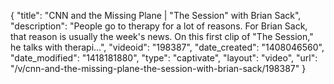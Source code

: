 {
    "title": "CNN and the Missing Plane |  \"The Session\" with Brian Sack",
    "description": "People go to therapy for a lot of reasons. For Brian Sack, that reason is usually the week's news. On this first clip of \"The Session,\" he talks with therapi...",
    "videoid": "198387",
    "date_created": "1408046560",
    "date_modified": "1418181880",
    "type": "captivate",
    "layout": "video",
    "url": "\/v\/cnn-and-the-missing-plane-the-session-with-brian-sack\/198387"
}